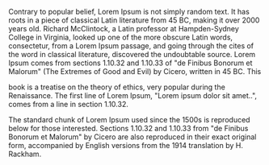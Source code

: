 Contrary to popular belief, Lorem Ipsum is not simply random text. It has roots in a piece of 
classical Latin literature from 45 BC, making it over 2000 years old. Richard McClintock, a Latin 
professor at Hampden-Sydney College in Virginia, looked up one of the more obscure Latin words, 
consectetur, from a Lorem Ipsum passage, and going through the cites of the word in classical 
literature, discovered the undoubtable source. Lorem Ipsum comes from sections 1.10.32 and 1.10.33 of "de Finibus Bonorum et Malorum" (The Extremes of Good and Evil) by Cicero, written in 45 BC. This 

book is a treatise on the theory of ethics, very popular during the Renaissance. The first line of 
Lorem Ipsum, "Lorem ipsum dolor sit amet..", comes from a line in section 1.10.32.

The standard chunk of Lorem Ipsum used since the 1500s is reproduced below for those interested. Sections 1.10.32 and 1.10.33 from "de Finibus Bonorum et Malorum" by Cicero are also reproduced in their exact original form, accompanied by English versions from the 1914 translation by H. Rackham.